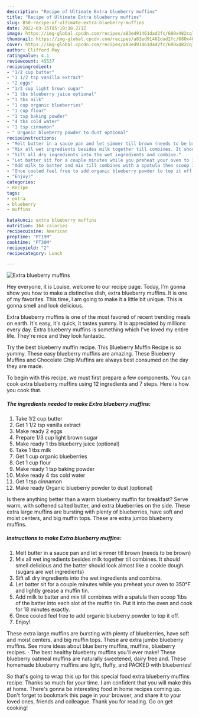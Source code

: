 ```yaml
---
description: "Recipe of Ultimate Extra blueberry muffins"
title: "Recipe of Ultimate Extra blueberry muffins"
slug: 850-recipe-of-ultimate-extra-blueberry-muffins
date: 2022-03-15T05:10:38.271Z
image: https://img-global.cpcdn.com/recipes/a83ed91461dad2fc/680x482cq70/extra-blueberry-muffins-recipe-main-photo.jpg
thumbnail: https://img-global.cpcdn.com/recipes/a83ed91461dad2fc/680x482cq70/extra-blueberry-muffins-recipe-main-photo.jpg
cover: https://img-global.cpcdn.com/recipes/a83ed91461dad2fc/680x482cq70/extra-blueberry-muffins-recipe-main-photo.jpg
author: Clifford May
ratingvalue: 4.1
reviewcount: 45537
recipeingredient:
- "1/2 cup butter"
- "1 1/2 tsp vanilla extract"
- "2 eggs"
- "1/3 cup light brown sugar"
- "1 tbs blueberry juice optional"
- "1 tbs milk"
- "1 cup organic blueberries"
- "1 cup flour"
- "1 tsp baking powder"
- "4 tbs cold water"
- "1 tsp cinnamon"
- " Organic blueberry powder to dust optional"
recipeinstructions:
- "Melt butter in a sauce pan and let simmer till brown (needs to be brown)"
- "Mix all wet ingredients besides milk together till combines. It should smell delicious and the batter should look almost like a cookie dough.(sugars are wet ingredients)"
- "Sift all dry ingredients into the wet ingredients and combine."
- "Let batter sit for a couple minutes while you preheat your oven to 350°F and lightly grease a muffin tin."
- "Add milk to batter and mix till combines with a spatula then scoop 1tbs of the batter into each slot of the muffin tin. Put it into the oven and cook for 18 minutes exactly."
- "Once cooled feel free to add organic blueberry powder to top it off."
- "Enjoy!"
categories:
- Recipe
tags:
- extra
- blueberry
- muffins

katakunci: extra blueberry muffins 
nutrition: 164 calories
recipecuisine: American
preptime: "PT19M"
cooktime: "PT30M"
recipeyield: "2"
recipecategory: Lunch

---
```



![Extra blueberry muffins](https://img-global.cpcdn.com/recipes/a83ed91461dad2fc/680x482cq70/extra-blueberry-muffins-recipe-main-photo.jpg)

Hey everyone, it is Louise, welcome to our recipe page. Today, I'm gonna show you how to make a distinctive dish, extra blueberry muffins. It is one of my favorites. This time, I am going to make it a little bit unique. This is gonna smell and look delicious.

Extra blueberry muffins is one of the most favored of recent trending meals on earth. It's easy, it's quick, it tastes yummy. It is appreciated by millions every day. Extra blueberry muffins is something which I've loved my entire life. They're nice and they look fantastic.

Try the best blueberry muffin recipe. This Blueberry Muffin Recipe is so yummy. These easy blueberry muffins are amazing. These Blueberry Muffins and Chocolate Chip Muffins are always best consumed on the day they are made.


To begin with this recipe, we must first prepare a few components. You can cook extra blueberry muffins using 12 ingredients and 7 steps. Here is how you cook that.

<!--inarticleads1-->

##### The ingredients needed to make Extra blueberry muffins:

1. Take 1/2 cup butter
1. Get 1 1/2 tsp vanilla extract
1. Make ready 2 eggs
1. Prepare 1/3 cup light brown sugar
1. Make ready 1 tbs blueberry juice (optional)
1. Take 1 tbs milk
1. Get 1 cup organic blueberries
1. Get 1 cup flour
1. Make ready 1 tsp baking powder
1. Make ready 4 tbs cold water
1. Get 1 tsp cinnamon
1. Make ready  Organic blueberry powder to dust (optional)


Is there anything better than a warm blueberry muffin for breakfast? Serve warm, with softened salted butter, and extra blueberries on the side. These extra large muffins are bursting with plenty of blueberries, have soft and moist centers, and big muffin tops. These are extra jumbo blueberry muffins. 

<!--inarticleads2-->

##### Instructions to make Extra blueberry muffins:

1. Melt butter in a sauce pan and let simmer till brown (needs to be brown)
1. Mix all wet ingredients besides milk together till combines. It should smell delicious and the batter should look almost like a cookie dough.(sugars are wet ingredients)
1. Sift all dry ingredients into the wet ingredients and combine.
1. Let batter sit for a couple minutes while you preheat your oven to 350°F and lightly grease a muffin tin.
1. Add milk to batter and mix till combines with a spatula then scoop 1tbs of the batter into each slot of the muffin tin. Put it into the oven and cook for 18 minutes exactly.
1. Once cooled feel free to add organic blueberry powder to top it off.
1. Enjoy!


These extra large muffins are bursting with plenty of blueberries, have soft and moist centers, and big muffin tops. These are extra jumbo blueberry muffins. See more ideas about blue berry muffins, muffins, blueberry recipes. · The best healthy blueberry muffins you&#39;ll ever make! These blueberry oatmeal muffins are naturally sweetened, dairy free and. These homemade blueberry muffins are light, fluffy, and PACKED with blueberries! 

So that's going to wrap this up for this special food extra blueberry muffins recipe. Thanks so much for your time. I am confident that you will make this at home. There's gonna be interesting food in home recipes coming up. Don't forget to bookmark this page in your browser, and share it to your loved ones, friends and colleague. Thank you for reading. Go on get cooking!
